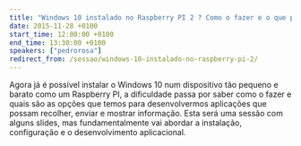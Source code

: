 ```yaml
---
title: "Windows 10 instalado no Raspberry PI 2 ? Como o fazer e o que podemos esperar fazer"
date: 2015-11-28 +0100
start_time: 12:00:00 +0100
end_time: 13:30:00 +0100
speakers: ["pedrorosa"]
redirect_from: /sessao/windows-10-instalado-no-raspberry-pi-2/
---
```

Agora já é possível instalar o Windows 10 num dispositivo tão pequeno e barato como um Raspberry PI, a dificuldade passa por saber como o fazer e quais são as opções que temos para desenvolvermos aplicações que possam recolher, enviar e mostrar informação. Esta será uma sessão com alguns slides, mas fundamentalmente vai abordar a instalação, configuração e o desenvolvimento aplicacional.

